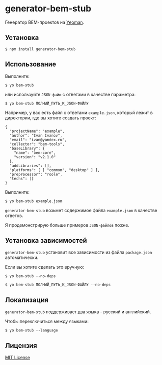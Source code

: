 # generator-bem-stub

Генератор BEM-проектов на [Yeoman](http://yeoman.io).

## Установка

```
$ npm install generator-bem-stub
```

## Использование

Выполните:

```
$ yo bem-stub
```

или используйте ```JSON-файл``` с ответами в качестве параметра:

```
$ yo bem-stub ПОЛНЫЙ_ПУТЬ_К_JSON-ФАЙЛУ
```

Например, у вас есть файл с ответами ```example.json```, который лежит в директории, где вы хотите создать проект:

```
{
  "projectName": "example",
  "author": "Ivan Ivanov",
  "email": "ivan@yandex.ru",
  "collector": "bem-tools",
  "baseLibrary": {
    "name": "bem-core",
    "version": "v2.1.0"
  },
  "addLibraries": [],
  "platforms": [ [ "common", "desktop" ] ],
  "preprocessor": "roole",
  "techs": []
}
```

Выполните:

```
$ yo bem-stub example.json
```

```generator-bem-stub``` возьмет содержимое файла ```example.json``` в качестве ответов.

Я продемонстрирую больше примеров ```JSON-файлов``` позже.

## Установка зависимостей

```generator-bem-stub``` установит все зависимости из файла ```package.json``` автоматически.

Если вы хотите сделать это вручную:

```
$ yo bem-stub --no-deps

$ yo bem-stub ПОЛНЫЙ_ПУТЬ_К_JSON-ФАЙЛУ --no-deps
```

## Локализация

```generator-bem-stub``` поддерживает два языка - русский и английский.

Чтобы переключиться между языками:

```
$ yo bem-stub --language
```

## Лицензия

[MIT License](http://en.wikipedia.org/wiki/MIT_License)
